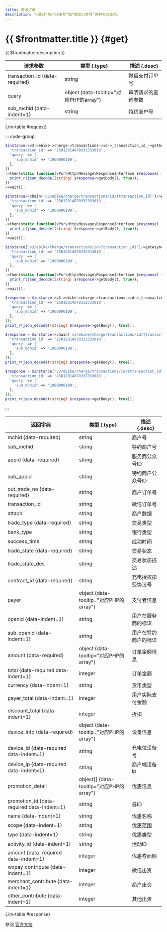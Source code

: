 ```yaml
---
title: 查询订单
description: 可通过“商户订单号”和“微信订单号”两种方式查单。
---
```


# {{ $frontmatter.title }} {#get}

{{ $frontmatter.description }}

| 请求参数 | 类型 {.type} | 描述 {.desc}
| --- | --- | ---
| transaction_id {data-required} | string | 微信支付订单号
| query | object {data-tooltip="对应PHP的array"} | 声明请求的查询参数
| sub_mchid {data-indent=1} | string | 特约商户号

{.im-table #request}

::: code-group

```php [异步纯链式]
$instance->v3->ebike->charge->transactions->id->_transaction_id_->getAsync([
  'transaction_id' => '25012014070332333018',
  'query' => [
    'sub_mchid' => '1900000109',
  ],
])
->then(static function(\Psr\Http\Message\ResponseInterface $response) {
  print_r(json_decode((string) $response->getBody(), true));
})
->wait();
```

```php [异步声明式]
$instance->chain('v3/ebike/charge/transactions/id/{transaction_id}')->getAsync([
  'transaction_id' => '25012014070332333018',
  'query' => [
    'sub_mchid' => '1900000109',
  ],
])
->then(static function(\Psr\Http\Message\ResponseInterface $response) {
  print_r(json_decode((string) $response->getBody(), true));
})
->wait();
```

```php [异步属性式]
$instance['v3/ebike/charge/transactions/id/{transaction_id}']->getAsync([
  'transaction_id' => '25012014070332333018',
  'query' => [
    'sub_mchid' => '1900000109',
  ],
])
->then(static function(\Psr\Http\Message\ResponseInterface $response) {
  print_r(json_decode((string) $response->getBody(), true));
})
->wait();
```

```php [同步纯链式]
$response = $instance->v3->ebike->charge->transactions->id->_transaction_id_->get([
  'transaction_id' => '25012014070332333018',
  'query' => [
    'sub_mchid' => '1900000109',
  ],
]);
print_r(json_decode((string) $response->getBody(), true));
```

```php [同步声明式]
$response = $instance->chain('v3/ebike/charge/transactions/id/{transaction_id}')->get([
  'transaction_id' => '25012014070332333018',
  'query' => [
    'sub_mchid' => '1900000109',
  ],
]);
print_r(json_decode((string) $response->getBody(), true));
```

```php [同步属性式]
$response = $instance['v3/ebike/charge/transactions/id/{transaction_id}']->get([
  'transaction_id' => '25012014070332333018',
  'query' => [
    'sub_mchid' => '1900000109',
  ],
]);
print_r(json_decode((string) $response->getBody(), true));
```

:::

| 返回字典 | 类型 {.type} | 描述 {.desc}
| --- | --- | ---
| mchid {data-required}| string | 商户号
| sub_mchid | string | 特约商户号
| appid {data-required}| string | 服务商公众号ID
| sub_appid | string | 特约商户公众号ID
| out_trade_no {data-required}| string | 商户订单号
| transaction_id | string | 微信订单号
| attach | string | 商户数据
| trade_type {data-required}| string | 交易类型
| bank_type | string | 银行类型
| success_time | string | 成功时间
| trade_state {data-required}| string | 交易状态
| trade_state_des | string | 交易状态描述
| contract_id {data-required}| string | 充电授权扣费协议号
| payer | object {data-tooltip="对应PHP的array"} | 支付者信息
| openid {data-indent=1} | string | 用户在服务商的标识
| sub_openid {data-indent=1} | string | 用户在特约商户的标识
| amount {data-required}| object {data-tooltip="对应PHP的array"} | 订单金额信息
| total {data-required data-indent=1} | integer | 订单金额
| currency {data-indent=1} | string | 货币类型
| payer_total {data-indent=1} | integer | 用户实际支付金额
| discount_total {data-indent=1} | integer | 折扣
| device_info {data-required}| object {data-tooltip="对应PHP的array"} | 设备信息
| device_id {data-required data-indent=1} | string | 充电位设备号
| device_ip {data-required data-indent=1} | string | 商户端设备ip
| promotion_detail | object[] {data-tooltip="对应PHP的array"} | 优惠信息
| promotion_id {data-required data-indent=1} | string | 券ID
| name {data-indent=1} | string | 优惠名称
| scope {data-indent=1} | string | 优惠范围
| type {data-indent=1} | string | 优惠类型
| activity_id {data-indent=1} | string | 活动ID
| amount {data-required data-indent=1} | integer | 优惠券面额
| wxpay_contribute {data-indent=1} | integer | 微信出资
| merchant_contribute {data-indent=1} | integer | 商户出资
| other_contribute {data-indent=1} | integer | 其他出资

{.im-table #response}

参阅 [官方文档](https://pay.weixin.qq.com/wiki/doc/apiv3/wxpay/vehicle/ebike/chapter3_6.shtml)
